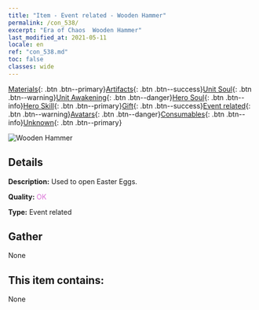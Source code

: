 ```yaml
---
title: "Item - Event related - Wooden Hammer"
permalink: /con_538/
excerpt: "Era of Chaos  Wooden Hammer"
last_modified_at: 2021-05-11
locale: en
ref: "con_538.md"
toc: false
classes: wide
---
```

 [Materials](/Items/){: .btn .btn--primary}[Artifacts](/Items/Artifacts/){: .btn .btn--success}[Unit Soul](/Items/UnitSoul/){: .btn .btn--warning}[Unit Awakening](/Items/UnitAwakening/){: .btn .btn--danger}[Hero Soul](/Items/HeroSoul/){: .btn .btn--info}[Hero Skill](/Items/HeroSkill/){: .btn .btn--primary}[Gift](/Items/Gift/){: .btn .btn--success}[Event related](/Items/Events/){: .btn .btn--warning}[Avatars](/Items/Avatars/){: .btn .btn--danger}[Consumables](/Items/Consumables/){: .btn .btn--info}[Unknown](/Items/Unknown/){: .btn .btn--primary}

 ![Wooden Hammer](/images/t/i_10024.png)

## Details
 **Description:** Used to open Easter Eggs.

 **Quality:** <span style="color: #DA70D6">OK</span>

 **Type:** Event related

## Gather

  None

## This item contains:

  None

